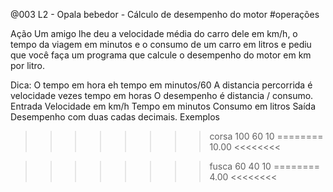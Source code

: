 @003 L2 - Opala bebedor - Cálculo de desempenho do motor #operações


Ação
Um amigo lhe deu a velocidade média do carro dele em km/h, o tempo da viagem em minutos e o consumo de um carro em litros e pediu que você faça um programa que calcule o desempenho do motor em km por litro.

Dica:
O tempo em hora eh tempo em minutos/60
A distancia percorrida é velocidade vezes tempo em horas
O desempenho é distancia / consumo.
Entrada
Velocidade em km/h
Tempo em minutos
Consumo em litros
Saída
Desempenho com duas cadas decimais.
Exemplos
>>>>>>>> corsa
100
60
10
========
10.00
<<<<<<<<

>>>>>>>> fusca
60
40
10
========
4.00
<<<<<<<<

